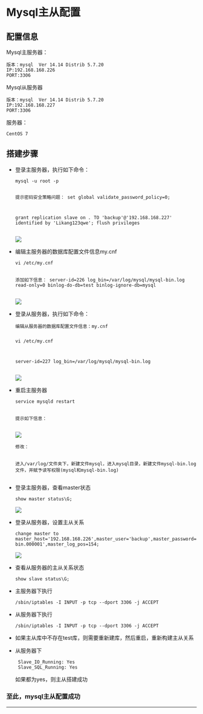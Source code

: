 <h1>Mysql主从配置</h1>
<h2></h2>
<h2>配置信息</h2>
<p>Mysql主服务器：</p>
<pre><code>版本：mysql  Ver 14.14 Distrib 5.7.20
IP:192.168.168.226
PORT:3306
</code></pre>

<p>Mysql从服务器</p>
<pre><code>版本：mysql  Ver 14.14 Distrib 5.7.20
IP:192.168.168.227
PORT:3306
</code></pre>

<p>服务器：</p>
<pre><code>CentOS 7
</code></pre>

<h2>搭建步骤</h2>
<ul>
<li>
<p>登录主服务器，执行如下命令：</p>
<pre><code>mysql -u root -p

提示密码安全策略问题：
set global validate_password_policy=0;

grant replication slave on *.* TO 'backup'@'192.168.168.227' identified by 'Likang123qwe';
flush privileges
</code></pre>

<p><img src="https://i.imgur.com/LzUgxNQ.png" /></p>
</li>
<li>
<p>编辑主服务器的数据库配置文件信息my.cnf</p>
<pre><code>vi /etc/my.cnf

添加如下信息：
    server-id=226
    log_bin=/var/log/mysql/mysql-bin.log
    read-only=0
    binlog-do-db=test
    binlog-ignore-db=mysql
</code></pre>

<p><img src="https://i.imgur.com/eKY0oGa.png" /></p>
</li>
<li>
<p>登录从服务器，执行如下命令：</p>
<pre><code>编辑从服务器的数据库配置文件信息：my.cnf

vi /etc/my.cnf

server-id=227
log_bin=/var/log/mysql/mysql-bin.log
</code></pre>

<p><img src="https://i.imgur.com/7UeDeiR.png" /></p>
</li>
<li>
<p>重启主服务器</p>
<pre><code>service mysqld restart

提示如下信息：
</code></pre>

<p><img src="https://i.imgur.com/az2ivQJ.png" /></p>
<pre><code>修改：

进入/var/log/文件夹下，新建文件mysql，进入mysql目录，新建文件mysql-bin.log文件，并赋予读写权限(mysql和mysql-bin.log)
</code></pre>

</li>
<li>
<p>登录主服务器，查看master状态</p>
<pre><code>show master status\G;
</code></pre>

<p><img src="https://i.imgur.com/AwcRuJm.png" /></p>
</li>
<li>
<p>登录从服务器，设置主从关系</p>
<pre><code>change master to master_host='192.168.168.226',master_user='backup',master_password='Likang123qwe',master_log_file='mysql-bin.000001',master_log_pos=154;
</code></pre>

<p><img src="https://i.imgur.com/AjUPg8I.png" /></p>
</li>
<li>
<p>查看从服务器的主从关系状态</p>
<pre><code>show slave status\G;
</code></pre>

</li>
<li>
<p>主服务器下执行</p>
<pre><code>/sbin/iptables -I INPUT -p tcp --dport 3306 -j ACCEPT
</code></pre>

</li>
<li>
<p>从服务器下执行</p>
<pre><code>/sbin/iptables -I INPUT -p tcp --dport 3306 -j ACCEPT
</code></pre>

</li>
<li>
<p>如果主从库中不存在test库，则需要重新建库，然后重启，重新构建主从关系</p>
</li>
<li>
<p>从服务器下</p>
<pre><code> Slave_IO_Running: Yes
 Slave_SQL_Running: Yes
</code></pre>

<p>如果都为yes，则主从搭建成功</p>
</li>
</ul>
<h3>至此，mysql主从配置成功</h3>
<hr />
